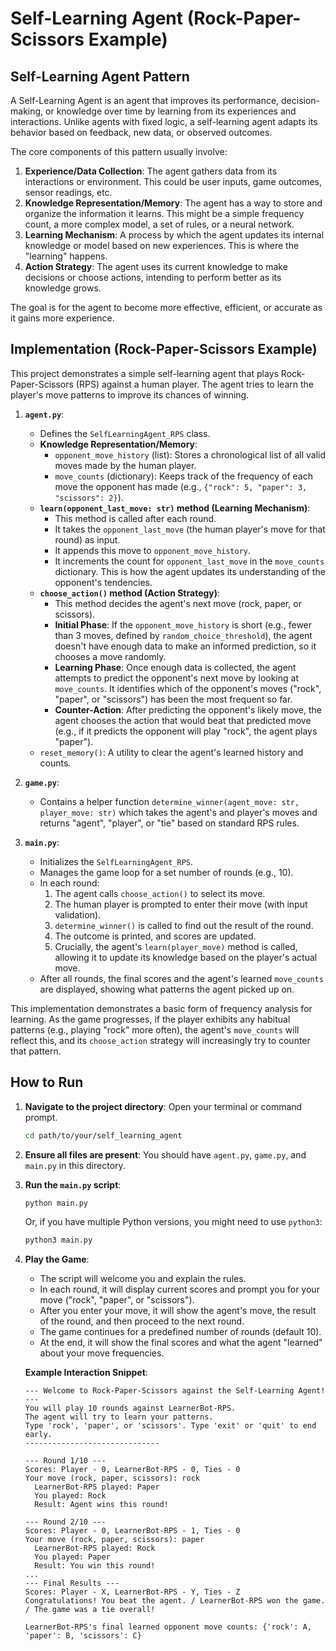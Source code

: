 # Self-Learning Agent (Rock-Paper-Scissors Example)

## Self-Learning Agent Pattern

A Self-Learning Agent is an agent that improves its performance, decision-making, or knowledge over time by learning from its experiences and interactions. Unlike agents with fixed logic, a self-learning agent adapts its behavior based on feedback, new data, or observed outcomes.

The core components of this pattern usually involve:

1.  **Experience/Data Collection**: The agent gathers data from its interactions or environment. This could be user inputs, game outcomes, sensor readings, etc.
2.  **Knowledge Representation/Memory**: The agent has a way to store and organize the information it learns. This might be a simple frequency count, a more complex model, a set of rules, or a neural network.
3.  **Learning Mechanism**: A process by which the agent updates its internal knowledge or model based on new experiences. This is where the "learning" happens.
4.  **Action Strategy**: The agent uses its current knowledge to make decisions or choose actions, intending to perform better as its knowledge grows.

The goal is for the agent to become more effective, efficient, or accurate as it gains more experience.

## Implementation (Rock-Paper-Scissors Example)

This project demonstrates a simple self-learning agent that plays Rock-Paper-Scissors (RPS) against a human player. The agent tries to learn the player's move patterns to improve its chances of winning.

1.  **`agent.py`**:
    *   Defines the `SelfLearningAgent_RPS` class.
    *   **Knowledge Representation/Memory**:
        *   `opponent_move_history` (list): Stores a chronological list of all valid moves made by the human player.
        *   `move_counts` (dictionary): Keeps track of the frequency of each move the opponent has made (e.g., `{"rock": 5, "paper": 3, "scissors": 2}`).
    *   **`learn(opponent_last_move: str)` method (Learning Mechanism)**:
        *   This method is called after each round.
        *   It takes the `opponent_last_move` (the human player's move for that round) as input.
        *   It appends this move to `opponent_move_history`.
        *   It increments the count for `opponent_last_move` in the `move_counts` dictionary. This is how the agent updates its understanding of the opponent's tendencies.
    *   **`choose_action()` method (Action Strategy)**:
        *   This method decides the agent's next move (rock, paper, or scissors).
        *   **Initial Phase**: If the `opponent_move_history` is short (e.g., fewer than 3 moves, defined by `random_choice_threshold`), the agent doesn't have enough data to make an informed prediction, so it chooses a move randomly.
        *   **Learning Phase**: Once enough data is collected, the agent attempts to predict the opponent's next move by looking at `move_counts`. It identifies which of the opponent's moves ("rock", "paper", or "scissors") has been the most frequent so far.
        *   **Counter-Action**: After predicting the opponent's likely move, the agent chooses the action that would beat that predicted move (e.g., if it predicts the opponent will play "rock", the agent plays "paper").
    *   `reset_memory()`: A utility to clear the agent's learned history and counts.

2.  **`game.py`**:
    *   Contains a helper function `determine_winner(agent_move: str, player_move: str)` which takes the agent's and player's moves and returns "agent", "player", or "tie" based on standard RPS rules.

3.  **`main.py`**:
    *   Initializes the `SelfLearningAgent_RPS`.
    *   Manages the game loop for a set number of rounds (e.g., 10).
    *   In each round:
        1.  The agent calls `choose_action()` to select its move.
        2.  The human player is prompted to enter their move (with input validation).
        3.  `determine_winner()` is called to find out the result of the round.
        4.  The outcome is printed, and scores are updated.
        5.  Crucially, the agent's `learn(player_move)` method is called, allowing it to update its knowledge based on the player's actual move.
    *   After all rounds, the final scores and the agent's learned `move_counts` are displayed, showing what patterns the agent picked up on.

This implementation demonstrates a basic form of frequency analysis for learning. As the game progresses, if the player exhibits any habitual patterns (e.g., playing "rock" more often), the agent's `move_counts` will reflect this, and its `choose_action` strategy will increasingly try to counter that pattern.

## How to Run

1.  **Navigate to the project directory**:
    Open your terminal or command prompt.
    ```bash
    cd path/to/your/self_learning_agent
    ```

2.  **Ensure all files are present**:
    You should have `agent.py`, `game.py`, and `main.py` in this directory.

3.  **Run the `main.py` script**:
    ```bash
    python main.py
    ```
    Or, if you have multiple Python versions, you might need to use `python3`:
    ```bash
    python3 main.py
    ```

4.  **Play the Game**:
    *   The script will welcome you and explain the rules.
    *   In each round, it will display current scores and prompt you for your move ("rock", "paper", or "scissors").
    *   After you enter your move, it will show the agent's move, the result of the round, and then proceed to the next round.
    *   The game continues for a predefined number of rounds (default 10).
    *   At the end, it will show the final scores and what the agent "learned" about your move frequencies.

    **Example Interaction Snippet**:
    ```
    --- Welcome to Rock-Paper-Scissors against the Self-Learning Agent! ---
    You will play 10 rounds against LearnerBot-RPS.
    The agent will try to learn your patterns.
    Type 'rock', 'paper', or 'scissors'. Type 'exit' or 'quit' to end early.
    ------------------------------

    --- Round 1/10 ---
    Scores: Player - 0, LearnerBot-RPS - 0, Ties - 0
    Your move (rock, paper, scissors): rock
      LearnerBot-RPS played: Paper
      You played: Rock
      Result: Agent wins this round!

    --- Round 2/10 ---
    Scores: Player - 0, LearnerBot-RPS - 1, Ties - 0
    Your move (rock, paper, scissors): paper
      LearnerBot-RPS played: Rock
      You played: Paper
      Result: You win this round!
    ...
    --- Final Results ---
    Scores: Player - X, LearnerBot-RPS - Y, Ties - Z
    Congratulations! You beat the agent. / LearnerBot-RPS won the game. / The game was a tie overall!

    LearnerBot-RPS's final learned opponent move counts: {'rock': A, 'paper': B, 'scissors': C}
    ```
